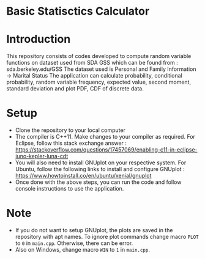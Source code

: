 Basic Statisctics Calculator
============================
# Introduction
This repository consists of codes developed to compute random variable functions on dataset used from SDA GSS which can be found from :
sda.berkeley.edu/GSS
The dataset used is Personal and Family Information -> Marital Status
The application can calculate probability, conditional probability, random variable frequency, expected value, second moment, standard deviation and plot PDF, CDF of discrete data.
# Setup
* Clone the repository to your local computer
* The compiler is C++11. Make changes to your compiler as required. For Eclipse, follow this stack exchange answer : https://stackoverflow.com/questions/17457069/enabling-c11-in-eclipse-juno-kepler-luna-cdt
* You will also need to install GNUplot on your respective system. For Ubuntu, follow the following links to install and configure GNUplot : https://www.howtoinstall.co/en/ubuntu/xenial/gnuplot
* Once done with the above steps, you can run the code and follow console instructions to use the application.

# Note
* If you do not want to setup GNUplot, the plots are saved in the repository with apt names. To ignore plot commands change macro `PLOT` to `0` in `main.cpp`. Otherwise, there can be error.
* Also on Windows, change macro `WIN` to `1` in `main.cpp`.

